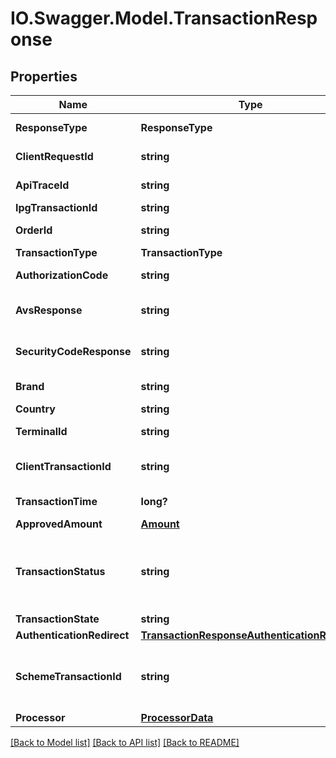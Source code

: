 # IO.Swagger.Model.TransactionResponse
## Properties

Name | Type | Description | Notes
------------ | ------------- | ------------- | -------------
**ResponseType** | **ResponseType** | The schema type returned in the response. | [optional] 
**ClientRequestId** | **string** | Echoes back the value in the Request header | [optional] 
**ApiTraceId** | **string** | Echoes back the value in the Request header | [optional] 
**IpgTransactionId** | **string** | The Response Transaction ID | [optional] 
**OrderId** | **string** | Client Order ID if supplied by client, otherwise the Order ID | [optional] 
**TransactionType** | **TransactionType** |  | [optional] 
**AuthorizationCode** | **string** | The processor approval code for compliance. | [optional] 
**AvsResponse** | **string** | The processor address validation response for compliance. | [optional] 
**SecurityCodeResponse** | **string** | The processor card verification validation response for compliance. | [optional] 
**Brand** | **string** | Card brand of the payment instrument | [optional] 
**Country** | **string** | Country of the card issuer | [optional] 
**TerminalId** | **string** | The terminal that is processing the transaction | [optional] 
**ClientTransactionId** | **string** | The unique client Transaction ID from the Request header, if supplied | [optional] 
**TransactionTime** | **long?** | The transaction time in seconds since Epoch | [optional] 
**ApprovedAmount** | [**Amount**](Amount.md) |  | [optional] 
**TransactionStatus** | **string** | The status of the transaction. APPROVED/WAITING are returned by the endpoints.  VALIDATION_FAILED/DECLINED are errors. See ErrorResponse object for details. | [optional] 
**TransactionState** | **string** | The state of the transaction. | [optional] 
**AuthenticationRedirect** | [**TransactionResponseAuthenticationRedirect**](TransactionResponseAuthenticationRedirect.md) |  | [optional] 
**SchemeTransactionId** | **string** | The transaction id received from schemes for the initial transaction, returned for the transactions marked as \&quot;FIRST\&quot; | [optional] 
**Processor** | [**ProcessorData**](ProcessorData.md) |  | [optional] 

[[Back to Model list]](../README.md#documentation-for-models) [[Back to API list]](../README.md#documentation-for-api-endpoints) [[Back to README]](../README.md)

